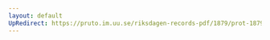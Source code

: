 ```yaml
---
layout: default
UpRedirect: https://pruto.im.uu.se/riksdagen-records-pdf/1879/prot-1879--fk--020/prot-1879--fk--020_004.pdf
---
```

